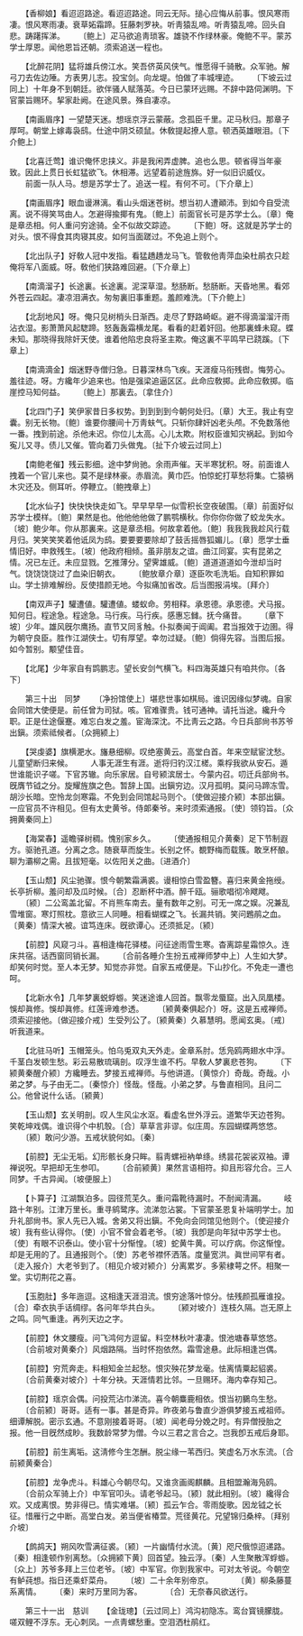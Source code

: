 <!-- { "loadSidebar": true } -->
　　【香柳娘】看迢迢路途。看迢迢路途。同云无际。搥心应悔从前事。恨风寒雨凄。恨风寒雨凄。衰草妬霜蹄。狂藤刺罗袂。听靑猿乱啼。听靑猿乱啼。回头自悲。踌躇挥涕。 
　　〔鲍上〕疋马欲追靑琐客。雄骁不作绿林豪。俺鲍不平。蒙苏学士厚恩。闻他恩旨还朝。须索追送一程也。 

　　【北醉花阴】猛将雄兵傍江水。笑吾侪英风侠气。惟愿得千骑散。众军驰。解弓刀去佐边陲。方表男儿志。投宝剑。向龙堤。怕做了丰城埋迹。 
　　〔下坡云过同上〕十年身不到朝廷。欲伴骚人赋落英。今日已蒙环远赐。不辞中路伺渊明。下官蒙旨赐环。挈家赴阙。在途风景。殊自凄凉。 

　　【南画眉序】一望楚天迷。想瑶京浮云蒙蔽。念孤臣千里。疋马秋归。那章子厚呵。朝堂上嫁毒袅鸱。仕途中阴爻硕鼠。休敎提起撩人意。顿洒英雄眼泪。〔下介鲍上〕 

　　【北喜迁莺】谁识俺怀忠挟义。非是我闲弄虚脾。追也么思。顿省得当年豪致。因此上贯日长虹猛欲飞。休相滞。远望着前途旌旆。好一似旧识威仪。 
　　前面一队人马。想是苏学士了。追送一程。有何不可。〔下介章上〕 

　　【南画眉序】眼血谩淋漓。看山头烟迷苍树。想当初人遭顚沛。到如今自受流离。说不得笑骂由人。怎避得揄揶有鬼。〔鲍上〕前面官长可是苏学士么。〔章〕俺是章丞相。何人重问穷途骑。全不似故交踪迹。 
　　〔下鲍〕呀。这就是苏学士的对头。恨不得食其肉寝其皮。如何当面蹉过。不免追上则个。 

　　【北出队子】好敎人冠中发指。看猛趫趫龙马飞。管敎他靑萍血染杜鹃衣只趁俺将军八面威。呀。敎他们狭路难回避。〔下介章上〕 

　　【南滴溜子】长途裏。长途裏。泥深草湿。愁肠断。愁肠断。天昏地黑。看郊外苍云四起。凄凉泪满衣。匆匆裏旧事重题。羞颜难洗。〔下介鲍上〕 

　　【北刮地风】呀。俺只见树梢头日渐西。走尽了野路崎岖。避不得滴溜溜汗雨沾衣湿。影萧萧风起騘蹄。怒轰轰霜横龙尾。看看的赶着奸回。他那裏蜂未窥。蝶未知。那晓得我除奸天使。谁着他陷忠良将圣主欺。俺这裏不平鸣早已跷蹊。〔下章上〕 

　　【南滴滴金】烟迷野寺僧归急。日暮深林鸟飞疾。天涯瘦马衔残辔。悔劳心。羞往迹。呀。方纔年少追来也。怕是强梁追逼区区。此命应敎掷。此命应敎掷。临崖控马知何益。 
　　〔鲍上〕那裏去。〔拿住介〕 

　　【北四门子】笑伊家昔日多权势。到到到到今朝何处归。〔章〕大王。我止有空囊。别无长物。〔鲍〕谁要你腰间十万靑蚨气。只斩你肆奸凶老头颅。不免数落他一番。拽到前途。杀他未迟。你位儿太高。心儿太欺。附权臣谁知灾祸起。到如今寃儿又寻。债儿又催。管向着刀头做鬼。〔扯下介坡云过同上〕 

　　【南鲍老催】残云影细。途中梦尙驰。余雨声催。天半寒犹积。呀。前面谁人拽着一个官儿来也。莫不是绿林豪。赤眉流。黄巾匹。怕惊蛇打草愁将集。亡猿祸木灾还及。侧耳听。停鞭立。〔鲍拽章上〕 

　　【北水仙子】快快快快走如飞。早早早早一似雪积长空夜破围。〔章〕前面好似苏学士模样。〔鲍〕果然是也。他他他他做了鹏鹗横秋。你你你你做了蛟龙失水。〔坡〕鲍少年。你从那裏来。这是章丞相。何故拿着他。〔鲍〕我我我我趁风行载月归。笑笑笑笑着他诋凤为鸱。要要要要除却了鼓舌摇唇狐媚儿。〔章〕愿学士垂情旧好。申救残生。〔坡〕他政府相倾。虽非朋友之谊。曲江同宴。实有昆弟之情。况已左迁。未应显戮。乞推薄分。望霁雄威。〔鲍〕道道道道如今泄却当时气。饶饶饶饶过了血染旧朝衣。 
　　〔鲍放章介章〕逐臣吹毛洗垢。自知积罪如山。学士排难解纷。反使措颜无地。今拟痛加省改。后当图报涓埃。〔拜介〕 

　　【南双声子】驩遭値。驩遭値。蝼蚁命。劳相释。承恩德。承恩德。犬马报。知何日。程途急。程途急。马行疾。马行疾。感惠忘雠。抚今痛昔。 
　　〔章下坡〕少年。雄风旣尔鹰扬。直节又同豸触。仆拟奏闻于阊阖。君当报效于边圉。得为朝守良臣。胜作江湖侠士。切有厚望。幸勿过疑。〔鲍〕倘得先容。当图后报。如今暂别。颙望佳音。 

　　【北尾】少年家自有鹍鹏志。望长安剑气横飞。料四海英雄只有咱共你。〔各下〕 


　　第三十出　同梦 
　　〔净扮馆使上〕堪悲世事如棋局。谁识因缘似梦魂。自家会同馆大使便是。前任曾为司狱。咳。官难骤贵。钱可通神。请托当途。纔升今职。正是仕途偃蹇。难忘白发之羞。宦海深沈。不比靑云之路。今日兵部尙书苏爷出鎭。须索祗候者。〔众拥颍上〕 

　　【哭虔婆】旗横淝水。旛悬细柳。叹绝塞黄云。高堂白首。年来空赋宦沈愁。儿童望断归来候。 
　　人事无涯生有涯。逝将归钓汉江槎。乘桴我欲从安石。遁世谁能识子嗟。下官苏辙。向乐家居。自号颍滨居士。今蒙内召。叨迁兵部尙书。旣膺节钺之分。旋耀旌旗之色。暂辞上国。出鎭穷边。汉月孤明。莫问马蹄冻雪。胡沙长暗。空怜龙剑寒霜。不免到会同馆起马则个。〔使做迎接介颍〕本部出鎭。一应官员不许相见。但有太史黄爷。侍郞秦爷。来时须索通报。〔使〕领钧旨。〔众拥黄秦同上〕 

　　【海棠春】遥瞻驿树稠。愧别家乡久。 
　　〔使通报相见介黄秦〕足下节制遐方。驱驰孔道。分离之念。随衰草而旋生。长别之怀。覩野梅而载簇。敢烹杯酿。聊为灞柳之需。且拔短毫。以佐阳关之曲。〔进酒介〕 

　　【玉山颓】风尘驰骤。恨今朝繁霜满裘。谩相惊白雪盈簪。喜归来黄金拖绶。长亭折柳。羞问却及瓜时候。〔合〕忍断杯中酒。醉千瓯。骊歌唱彻冷飕飕。 
　　〔颍〕二公鸾盖北留。不肖熊车南去。量有数年之别。可无一席之娱。况兼乱雪堆窗。寒灯照枕。意欲三人同睡。相看蝴蝶之飞。长漏共销。笑问鶗鹃之血。〔黄秦〕情深大被。谊笃连床。旣欲谭心。还须抵足。〔颍〕 

　　【前腔】风窥刁斗。喜相逢梅花驿楼。问征途雨雪生寒。杳离踪星霜惊久。连床共宿。话西窗同销长漏。 
　　〔合前各睡介生扮五戒禅师梦中上〕人生如大梦。却笑何时觉。至人本无梦。知觉亦非觉。自家五戒便是。下山抄化。不免走一遭也呵。 

　　【北新水令】几年梦裏蜕蜉蝣。笑迷途谁人回首。飘零龙蜃窟。出入凤凰楼。悞却眞修。悞却眞修。红莲谛难参透。 
　　〔颍黄秦俱起介〕呀。这是五戒禅师。须索迎接他。〔做迎接介戒〕生受列公了。〔颍黄秦〕久慕慧明。愿闻玄奥。〔戒〕听我道来。 

　　【北驻马听】玉帽笼头。怕乌兎双丸天外走。金章系肘。恁凫鸥两翅水中浮。千茎白发顿生愁。彩云易散琉璃剖。叹浮生谁不朽。早敎人梦裏悲苍狗。 
　　〔下颍黄秦醒介颍〕方纔睡去。梦接五戒禅师。与他讲道。〔黄惊介〕奇哉。奇哉。小弟之梦。与子由无二。〔秦惊介〕怪哉。怪哉。小弟之梦。与鲁直相同。且问二公。他曾说什么话。〔颍黄〕 

　　【玉山颓】玄关明剖。叹人生风尘水沤。看虚名世外浮云。道繁华天边苍狗。笑乾坤戏偶。谁识得个中机彀。〔合〕草草言非谬。似庄周。东园蝴蝶两悠悠。 
　　〔颍〕敢问少游。五戒状貌何如。〔秦〕 

　　【前腔】无尘无垢。幻形骸长身只眸。翦靑螺裋衲单绦。绣昙花袈裟双袖。谭禅说呪。早把却无生参叩。 
　　〔合前颍黄〕果然言语相符。抑且形容允合。三人同梦。千古异闻。〔坡便服上〕 

　　【卜算子】江湖飘泊多。园径荒芜久。重问霜靴待漏时。不耐闻淸漏。 
　　岐路十年别。江津万里长。重寻鹓鹭序。流涕忽沾裳。下官蒙圣恩复补端明学士。加升礼部尙书。家人先已入城。舍弟又将出鎭。不免向会同馆见他则个。〔使迎接介坡〕我有些认得你。〔使〕小官不曾会着老爷。〔坡〕我卽是向年狱中苏学士也。〔使〕有眼不识泰山。使小官十分惭惶。〔坡〕蛇黄牛黄。可以疗病。你这惭惶。却是无用的了。且通报则个。〔使〕苏老爷襟怀洒落。度量宽洪。眞世间罕有者。〔走入报介〕大老爷到了。〔相见介坡对颍介〕分离累岁。多萦棣萼之怀。相聚一堂。实切荆花之喜。 

　　【玉胞肚】多年迤逗。这相逢天涯泪流。恨穷途落叶惊分。怯残颜孤雁谁投。〔合〕牵衣执手话绸缪。各问年华共白头。 
　　〔颍对坡介〕连枝久隔。岂无原上之鸣。同气重逢。再列天边之字。 

　　【前腔】休文腰瘦。问飞鸿何方逗留。料空林秋叶凄凄。恨池塘春草悠悠。 
　　〔合前坡对黄秦介〕风烟路隔。当时怀抱依然。霜雪途悬。此际相逢岂偶。 

　　【前腔】穷荒奔走。料相知金兰起愁。恨灾殃花梦龙毫。怯离情粟起貂裘。 
　　〔合前黄秦对坡介〕十年分袂。天涯情若比邻。一旦赐环。海内幸存知己。 

　　【前腔】瑶京会偶。问投荒沾巾涕流。喜今朝麋鹿相依。恨当初鵩鸟生愁。 
　　〔合前颍〕哥哥。适有一事。甚是奇异。昨夜弟与鲁直少游俱梦接五戒祖师。细谭解脱。密示玄通。不意刚接着哥哥。〔坡〕闻老母分娩之时。有异僧授胎之报。他一目旣然成眇。我数龄常梦为僧。今以三君之言合之。岂我卽五戒后身耶。 

　　【前腔】前生离垢。这淸修今生怎酬。脱尘缘一苇西归。笑虚名万水东流。〔合前颍黄秦合〕 

　　【前腔】龙争虎斗。料雄心今朝尽勾。又谁贪画阁麒麟。且相盟瀚海凫鸥。 
　　〔合前众军骑上介〕中军官叩头。请老爷起马。〔颍〕就此相别。〔坡〕纔得合欢。又成离恨。势非得已。情实难堪。〔颍〕孤云乍合。零雨旋歌。因龙钺之长征。惜雁行之中断。高堂白发。弟当便省椿萱。荒径黄花。兄望锦归桑梓。〔拜别介坡〕 

　　【鹧鸪天】朔风吹雪满征裘。〔颍〕一片幽情付水流。〔黄〕咫尺俄惊迢递路。〔秦〕相逢顿作别离愁。〔众拥颍下黄〕回首望。独云浮。〔秦〕人生聚散浑蜉蝣。〔众上〕苏爷多拜上三位老爷。〔坡〕中军官。你到我家中。可对太爷说。今朝空有鲈莼想。指日还乘虾菜舟。 
　　〔坡〕二十余年别帝京。　　　　〔黄〕柳条藤蔓系离情。 
　　〔秦〕来时万里同为客。　　　　〔合〕无奈春风欲送行。 

　　第三十一出　慈训 
　　【金珑璁】〔云过同上〕鸿沟初隐冻。鸾台寳镜朦胧。嗟双鲤不浮东。无心刺凤。一点靑螺愁重。空泪洒杜鹃红。 
